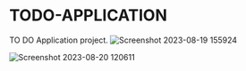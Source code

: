# TODO-APPLICATION
 TO DO Application project.
![Screenshot 2023-08-19 155924](https://github.com/reemantech/TODO-APPLICATION/assets/98273838/55cba099-1a17-444c-ae20-6213cbab7c66)

![Screenshot 2023-08-20 120611](https://github.com/reemantech/TODO-APPLICATION/assets/98273838/5ae58757-1847-41c7-b168-c2eee9bebec4)
